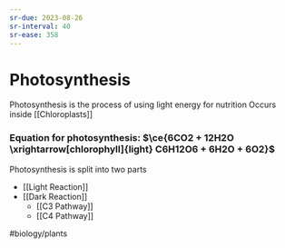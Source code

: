 ```yaml
---
sr-due: 2023-08-26
sr-interval: 40
sr-ease: 358
---
```

# Photosynthesis 

Photosynthesis is the process of using light energy for nutrition Occurs inside [[Chloroplasts]]

### Equation for photosynthesis: $\ce{6CO2 + 12H2O \xrightarrow[chlorophyll]{light} C6H12O6 + 6H2O + 6O2}$

Photosynthesis is split into two parts
- [[Light Reaction]]
- [[Dark Reaction]]
	- [[C3 Pathway]]
	- [[C4 Pathway]]

#biology/plants  